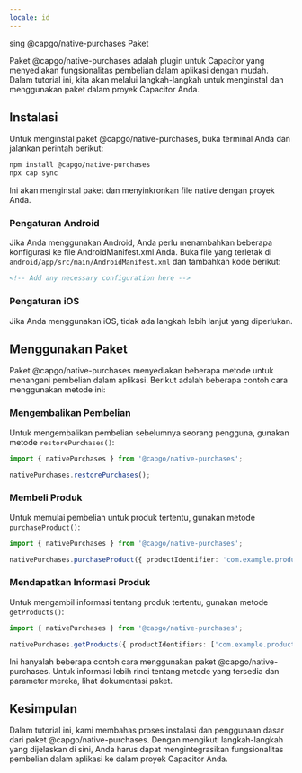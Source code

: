```yaml
---
locale: id
---
```


sing @capgo/native-purchases Paket

Paket @capgo/native-purchases adalah plugin untuk Capacitor yang menyediakan fungsionalitas pembelian dalam aplikasi dengan mudah. Dalam tutorial ini, kita akan melalui langkah-langkah untuk menginstal dan menggunakan paket dalam proyek Capacitor Anda.

## Instalasi

Untuk menginstal paket @capgo/native-purchases, buka terminal Anda dan jalankan perintah berikut:

```bash
npm install @capgo/native-purchases
npx cap sync
```

Ini akan menginstal paket dan menyinkronkan file native dengan proyek Anda.

### Pengaturan Android

Jika Anda menggunakan Android, Anda perlu menambahkan beberapa konfigurasi ke file AndroidManifest.xml Anda. Buka file yang terletak di `android/app/src/main/AndroidManifest.xml` dan tambahkan kode berikut:

```xml
<!-- Add any necessary configuration here -->
```

### Pengaturan iOS

Jika Anda menggunakan iOS, tidak ada langkah lebih lanjut yang diperlukan.

## Menggunakan Paket

Paket @capgo/native-purchases menyediakan beberapa metode untuk menangani pembelian dalam aplikasi. Berikut adalah beberapa contoh cara menggunakan metode ini:

### Mengembalikan Pembelian

Untuk mengembalikan pembelian sebelumnya seorang pengguna, gunakan metode `restorePurchases()`:

```typescript
import { nativePurchases } from '@capgo/native-purchases';

nativePurchases.restorePurchases();
```

### Membeli Produk

Untuk memulai pembelian untuk produk tertentu, gunakan metode `purchaseProduct()`:

```typescript
import { nativePurchases } from '@capgo/native-purchases';

nativePurchases.purchaseProduct({ productIdentifier: 'com.example.product' });
```

### Mendapatkan Informasi Produk

Untuk mengambil informasi tentang produk tertentu, gunakan metode `getProducts()`:

```typescript
import { nativePurchases } from '@capgo/native-purchases';

nativePurchases.getProducts({ productIdentifiers: ['com.example.product'] });
```

Ini hanyalah beberapa contoh cara menggunakan paket @capgo/native-purchases. Untuk informasi lebih rinci tentang metode yang tersedia dan parameter mereka, lihat dokumentasi paket.

## Kesimpulan

Dalam tutorial ini, kami membahas proses instalasi dan penggunaan dasar dari paket @capgo/native-purchases. Dengan mengikuti langkah-langkah yang dijelaskan di sini, Anda harus dapat mengintegrasikan fungsionalitas pembelian dalam aplikasi ke dalam proyek Capacitor Anda.
